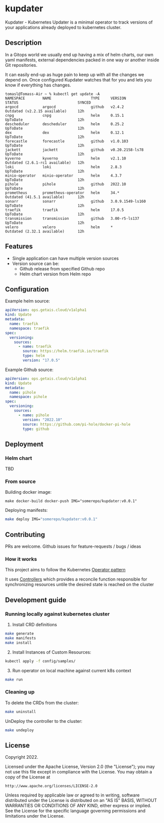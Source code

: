 # kupdater
Kupdater - Kubernetes Updater is a minimal operator to track versions of your applications already deployed to kubernetes cluster.

## Description
In a Gitops world we usually end up having a mix of helm charts, our own yaml manifests, external dependencies packed in one way or another inside Git repositories. 

It can easily end-up as huge pain to keep up with all the changes we depend on. 
Once configured Kupdater watches that for you and lets you know if everything has changes.

```
tomasl@Tomass-Air ~ % kubectl get update -A
NAMESPACE        NAME                  TYPE     VERSION            STATUS                           SYNCED
argocd           argocd                github   v2.4.2             Outdated (v2.2.15 available)     12h
cnpg             cnpg                  helm     0.15.1             UpToDate                         12h
descheduler      descheduler           helm     0.25.2             UpToDate                         12h
dex              dex                   helm     0.12.1             UpToDate                         12h
forecastle       forecastle            github   v1.0.103           UpToDate                         12h
jackett          jackett               github   v0.20.2158-ls78    UpToDate                         12h
kyverno          kyverno               helm     v2.1.10            Outdated (2.6.1-rc1 available)   12h
loki             loki                  helm     2.8.3              UpToDate                         12h
minio-operator   minio-operator        helm     4.3.7              UpToDate                         12h
pihole           pihole                github   2022.10            UpToDate                         12h
prometheus       prometheus-operator   helm     34.*               Outdated (41.5.1 available)      12h
sonarr           sonarr                github   3.0.9.1549-ls160   UpToDate                         12h
traefik          traefik               helm     17.0.5             UpToDate                         12h
transmission     transmission          github   3.00-r5-ls137      UpToDate                         12h
velero           velero                helm     *                  Outdated (2.32.1 available)      12h
```

## Features
- Single application can have multiple version sources
- Version source can be:
  - Github release from specified Github repo
  - Helm chart version from Helm repo

## Configuration
Example helm source:
```yaml
apiVersion: ops.getais.cloud/v1alpha1
kind: Update
metadata:
  name: traefik
  namespace: traefik
spec:
  versioning:
    sources:
      - name: traefik
        source: https://helm.traefik.io/traefik
        type: helm
        version: "17.0.5"
```

Example Github source:
```yaml
apiVersion: ops.getais.cloud/v1alpha1
kind: Update
metadata:
  name: pihole
  namespace: pihole
spec:
  versioning:
    sources:
      - name: pihole
        version: "2022.10"
        source: https://github.com/pi-hole/docker-pi-hole
        type: github
```

## Deployment
### Helm chart
TBD
### From source
Building docker image:
```
make docker-build docker-push IMG="somerepo/kupdater:v0.0.1"
```
Deploying manifests:
```bash
make deploy IMG="somerepo/kupdater:v0.0.1"
```

## Contributing
PRs are welcome. 
Github issues for feature-requests / bugs / ideas

### How it works
This project aims to follow the Kubernetes [Operator pattern](https://kubernetes.io/docs/concepts/extend-kubernetes/operator/)

It uses [Controllers](https://kubernetes.io/docs/concepts/architecture/controller/) 
which provides a reconcile function responsible for synchronizing resources untile the desired state is reached on the cluster 

## Development guide

### Running locally against kubernetes cluster
1. Install CRD definitions
```bash
make generate
make manifests
make install
```
2. Install Instances of Custom Resources:

```sh
kubectl apply -f config/samples/
```

3. Run operator on local machine against current k8s context
```bash
make run
```

### Cleaning up
To delete the CRDs from the cluster:

```sh
make uninstall
```

UnDeploy the controller to the cluster:

```sh
make undeploy
```

## License

Copyright 2022.

Licensed under the Apache License, Version 2.0 (the "License");
you may not use this file except in compliance with the License.
You may obtain a copy of the License at

    http://www.apache.org/licenses/LICENSE-2.0

Unless required by applicable law or agreed to in writing, software
distributed under the License is distributed on an "AS IS" BASIS,
WITHOUT WARRANTIES OR CONDITIONS OF ANY KIND, either express or implied.
See the License for the specific language governing permissions and
limitations under the License.

